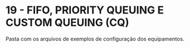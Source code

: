 # 19 - FIFO, PRIORITY QUEUING E CUSTOM QUEUING (CQ)

Pasta com os arquivos de exemplos de configuração dos equipamentos. <br></br>

